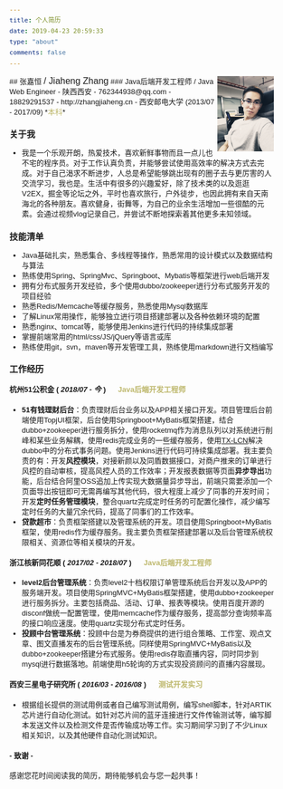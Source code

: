 ```yaml
---
title: 个人简历
date: 2019-04-23 20:59:33
type: "about"
comments: false
---
```

<link rel="stylesheet" href="https://use.fontawesome.com/releases/v5.0.13/css/all.css">
<style>
body {
    font-family: "微软雅黑", Helvetica, "微软雅黑", Arial, sans-serif;
    font-size: 13px;
    line-height: 18px;
    margin: 10px 13px 10px 13px;
}
</style>
<div style="float:right">
    <a href="https://github.com/Fatezhang"><img src="/images/me.jpg" width="100"></a>
</div>
## <i class="fa fa-address-book"></i> 张嘉恒 <font size="3">/ <i class="fa fa-mars"></i> Jiaheng Zhang</font>
### <i class="fa fa-star"></i> Java后端开发工程师 <font size="2">/ Java Web Engineer</font> <!-- *<font size="2" color="#BDB76B">/ 期望薪资15K+</font>* -->
  - <i class="fa fa-home"></i>  陕西西安
  - <i class="fa fa-envelope-o fa-fw"></i> 762344938@qq.com
  - <i class="fa fa-mobile-phone"></i>  18829291537
  - <i class="fa fa-file-text"></i>  http://zhangjiaheng.cn
  - <i class="fa fa-university"></i> 西安邮电大学 (2013/07 - 2017/09) *<font size="2" color="#BDB76B">本科</font>*

### <i class="fa fa-user-circle-o"></i>  关于我

- 我是一个乐观开朗，热爱技术，喜欢新鲜事物而且一点儿也不宅的程序员。对于工作认真负责，并能够尝试使用高效率的解决方式去完成。对于自己渴求不断进步，人总是希望能够跳出现有的圈子去与更厉害的人交流学习，我也是。生活中有很多的兴趣爱好，除了技术类的以及逛逛V2EX，掘金等论坛之外，平时也喜欢旅行，户外徒步，也因此拥有来自天南海北的各种朋友。喜欢健身，街舞等，为自己的业余生活增加一些很酷的元素。会通过视频vlog记录自己，并尝试不断地探索着其他更多未知领域。

### <i class="fa fa-code"></i> 技能清单

  - Java基础扎实，熟悉集合、多线程等操作，熟悉常用的设计模式以及数据结构与算法
  - 熟练使用Spring、SpringMvc、Springboot、Mybatis等框架进行web后端开发
  - 拥有分布式服务开发经验，多个使用dubbo/zookeeper进行分布式服务开发的项目经验
  - 熟悉Redis/Memcache等缓存服务，熟悉使用Mysql数据库
  - 了解Linux常用操作，能够独立进行项目搭建部署以及各种依赖环境的配置
  - 熟悉nginx、tomcat等，能够使用Jenkins进行代码的持续集成部署
  - 掌握前端常用的html/css/JS/jQuery等语言或库
  - 熟练使用git，svn，maven等开发管理工具，熟练使用markdown进行文档编写


### <i class="fa fa-id-badge"></i>  工作经历
#### <i class="fa fa-bookmark-o"></i> 杭州51公积金 ( *2018/07 - 今* ) &nbsp;&nbsp;&nbsp;&nbsp; <font size="2" color="#BDB76B">Java后端开发工程师</font>
  - **51有钱理财后台**：负责理财后台业务以及APP相关接口开发。项目管理后台前端使用TopjUI框架，后台使用Springboot+MyBatis框架搭建，结合dubbo+zookeeper进行服务拆分，使用rocketmq作为消息队列以对系统进行削峰和某些业务解耦，使用redis完成业务的一些缓存服务，使用[TX-LCN](https://www.txlcn.org/zh-cn/docs/demo/env.html)解决dubbo中的分布式事务问题。使用Jenkins进行代码可持续集成部署。我主要负责的有：开发**风控模块**，对接新颜以及同盾数据接口，对商户推来的订单进行风控的自动审核，提高风控人员的工作效率；开发报表数据等页面**异步导出**功能，后台结合阿里OSS追加上传实现大数据量异步导出，前端只需要添加一个页面导出按钮即可无需再编写其他代码，很大程度上减少了同事的开发时间；开发**定时任务管理模块**，整合quartz完成定时任务的可配置化操作，减少编写定时任务的大量冗余代码，提高了同事们的工作效率。
  - **贷款超市**：负责框架搭建以及管理系统的开发。项目使用Springboot+MyBatis框架，使用redis作为缓存服务。我主要负责框架搭建部署以及后台管理系统权限相关、资源位等相关模块的开发。

#### <i class="fa fa-bookmark-o"></i> 浙江核新同花顺 ( *2017/02 - 2018/07* ) &nbsp;&nbsp;&nbsp;&nbsp; <font size="2" color="#BDB76B">Java后端开发工程师</font>
  - **level2后台管理系统**：负责level2十档权限订单管理系统后台开发以及APP的服务端开发。项目使用SpringMVC+MyBatis框架搭建，使用dubbo+zookeeper进行服务拆分。主要包括商品、活动、订单、报表等模块。使用百度开源的disconf做统一配置管理，使用memcache作为缓存服务，提高部分查询频率高的接口响应速度。使用quartz实现分布式定时任务。
  - **投顾中台管理系统**：投顾中台是为券商提供的进行组合策略、工作室、观点文章、图文直播发布的后台管理系统。同样使用SpringMVC+MyBatis以及dubbo+zookeeper搭建分布式服务。使用redis存取直播内容，同时同步到mysql进行数据落地。前端使用h5轮询的方式实现投资顾问的直播内容展现。

#### <i class="fa fa-bookmark-o"></i> 西安三星电子研究所 ( *2016/03 - 2016/08* ) &nbsp;&nbsp;&nbsp;&nbsp; <font size="2" color="#BDB76B">测试开发实习</font>
  - 根据组长提供的测试用例或者自己编写测试用例，编写shell脚本，针对ARTIK芯片进行自动化测试。如针对芯片间的蓝牙连接进行文件传输测试等，编写脚本发送文件以及检测文件是否传输成功等工作。实习期间学习到了不少Linux相关知识，以及其他硬件自动化测试知识。

#### - 致谢 -

感谢您花时间阅读我的简历，期待能够机会与您一起共事！
